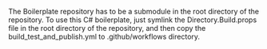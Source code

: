 <!--
 * Copyright © 2020 Michał Przybyś <michal@przybys.eu>
 *
 * Permission is hereby granted, free of charge, to any person obtaining a copy of
 * this software and associated documentation files (the "Software"), to deal in
 * the Software without restriction, including without limitation the rights to
 * use, copy, modify, merge, publish, distribute, sublicense, and/or sell copies
 * of the Software, and to permit persons to whom the Software is furnished to do
 * so, subject to the following conditions:
 *
 * The above copyright notice and this permission notice shall be included in all
 * copies or substantial portions of the Software.
 *
 * Distributions of all or part of the Software intended to be used by the
 * recipients as they would use the unmodified Software, containing modifications
 * that substantially alter, remove, or disable functionality of the Software,
 * outside of the documented configuration mechanisms provided by the Software,
 * shall be modified such that the Original Author's bug reporting email addresses
 * and urls are either replaced with the contact information of the parties
 * responsible for the changes, or removed entirely.
 *
 * THE SOFTWARE IS PROVIDED "AS IS", WITHOUT WARRANTY OF ANY KIND, EXPRESS OR
 * IMPLIED, INCLUDING BUT NOT LIMITED TO THE WARRANTIES OF MERCHANTABILITY,
 * FITNESS FOR A PARTICULAR PURPOSE AND NONINFRINGEMENT. IN NO EVENT SHALL THE
 * AUTHORS OR COPYRIGHT HOLDERS BE LIABLE FOR ANY CLAIM, DAMAGES OR OTHER
 * LIABILITY, WHETHER IN AN ACTION OF CONTRACT, TORT OR OTHERWISE, ARISING FROM,
 * OUT OF OR IN CONNECTION WITH THE SOFTWARE OR THE USE OR OTHER DEALINGS IN THE
 * SOFTWARE.
-->
The Boilerplate repository has to be a submodule in the root directory of the repository. To use this C# boilerplate, just symlink the Directory.Build.props file in the root directory of the repository, and then copy the build_test_and_publish.yml to .github/workflows directory.
